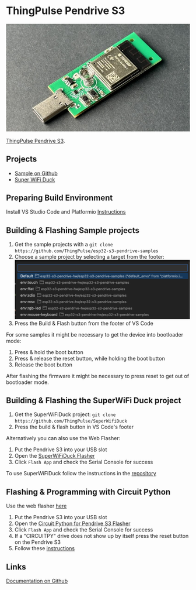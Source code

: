 # ThingPulse Pendrive S3

![ThingPulse Pendrive S3](../img/products/ThingPulse_PendriveS3_M.jpeg)

[ThingPulse Pendrive S3](https://thingpulse.com/product/esp32-s3-pendrive-s3-128mb/).

## Projects
* [Sample on Github](https://github.com/ThingPulse/esp32-s3-pendrive-samples)
* [Super WiFi Duck](https://github.com/ThingPulse/SuperWifiDuck)

## Preparing Build Environment
Install VS Studio Code and Platformio [Instructions](https://platformio.org/install/ide?install=vscode)

## Building & Flashing Sample projects
1. Get the sample projects with a `git clone https://github.com/ThingPulse/esp32-s3-pendrive-samples`
2. Choose a sample project by selecting a target from the footer: ![Pendrive Targets](../img/guides/pendrive-s3/pendrive-sample-targets.png)
3. Press the Build & Flash button from the footer of VS Code

For some samples it might be necessary to get the device into bootloader mode:
1. Press & hold the boot button
2. Press & release the reset button, while holding the boot button
3. Release the boot button

After flashing the firmware it might be necessary to press reset to get out of bootloader mode.

## Building & Flashing the SuperWiFi Duck project
1. Get the SuperWiFiDuck project: `git clone https://github.com/ThingPulse/SuperWifiDuck`
2. Press the build & flash button in VS Code's footer

Alternatively you can also use the Web Flasher:
1. Put the Pendrive S3 into your USB slot
2. Open the [SuperWiFiDuck Flasher](https://app-market.thingpulse.com/device/tp-pendrive-s3/app/tp-pendrive-s3-super-wifi-duck)
3. Click `Flash App` and check the Serial Console for success

To use SuperWiFiDuck follow the instructions in the [repository](https://github.com/ThingPulse/SuperWifiDuck)

## Flashing & Programming with Circuit Python
Use the web flasher [here](https://app-market.thingpulse.com/device/tp-pendrive-s3/app/tp-pendrive-s3-circuit-python)
1. Put the Pendrive S3 into your USB slot
2. Open the [Circuit Python for Pendrive S3 Flasher](https://app-market.thingpulse.com/device/tp-pendrive-s3/app/tp-pendrive-s3-circuit-python)
3. Click `Flash App` and check the Serial Console for success
4. If a "CIRCUITPY" drive does not show up by itself press the reset button on the Pendrive S3
5. Follow these [instructions](https://learn.adafruit.com/welcome-to-circuitpython/overview)

## Links
[Documentation on Github](https://github.com/ThingPulse/thingpulse-devices/tree/master/pendrive-s3)


